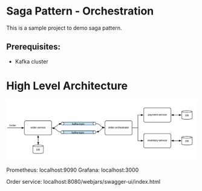 # Saga Pattern - Orchestration

This is a sample project to demo saga pattern.

## Prerequisites:

* Kafka cluster

# High Level Architecture

![](doc/saga-orchestration.png)

Prometheus: localhost:9090
Grafana: localhost:3000

Order service: localhost:8080/webjars/swagger-ui/index.html